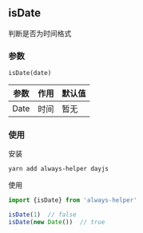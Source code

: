 ## isDate

判断是否为时间格式

### 参数

`isDate(date)`

| 参数 | 作用 | 默认值 |
| ---- | ---- | ------ |
| Date | 时间 | 暂无   |


### 使用

安装

```sh
yarn add always-helper dayjs
```

使用

```js
import {isDate} from 'always-helper'

isDate(1)  // false
isDate(new Date())  // true
```

